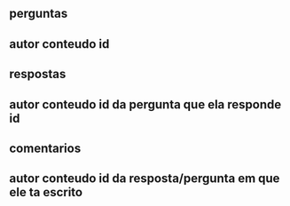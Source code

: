 perguntas 
---------------
autor
conteudo
id
---------------

respostas
---------------
autor
conteudo
id da pergunta que ela responde
id
---------------

comentarios
---------------
autor
conteudo
id da resposta/pergunta em que ele ta escrito
---------------

